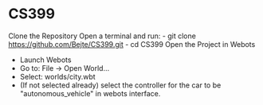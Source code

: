 # CS399

Clone the Repository
  Open a terminal and run:
    - git clone https://github.com/Bejte/CS399.git
    - cd CS399
  Open the Project in Webots
   - Launch Webots
   - Go to: File → Open World…
   - Select: worlds/city.wbt
   - (If not selected already) select the controller for the car to be "autonomous_vehicle" in webots interface.
